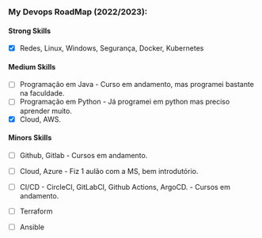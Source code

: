 ### My Devops RoadMap (2022/2023):

#### Strong Skills

- [x] Redes, Linux, Windows, Segurança, Docker, Kubernetes

#### Medium Skills

- [ ] Programação em Java - Curso em andamento, mas programei bastante na faculdade.
- [ ] Programação em Python - Já programei em python mas preciso aprender muito. 
- [X] Cloud, AWS.
 
#### Minors Skills
- [ ] Github, Gitlab - Cursos em andamento.
- [ ] Cloud, Azure - Fiz 1 aulão com a MS, bem introdutório.
- [ ] CI/CD - CircleCI,  GitLabCI, Github Actions, ArgoCD. - Cursos em andamento.
- [ ] Terraform
- [ ] Ansible





